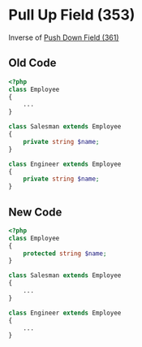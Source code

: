 # Pull Up Field (353)

Inverse of [Push Down Field (361)](361_-_Push_Down_Field.md)

## Old Code

```php
<?php
class Employee
{
    ...
}

class Salesman extends Employee
{
    private string $name;
}

class Engineer extends Employee
{
    private string $name;
}
```

## New Code

```php
<?php
class Employee
{
    protected string $name;
}

class Salesman extends Employee
{
    ...
}

class Engineer extends Employee
{
    ...
}
```